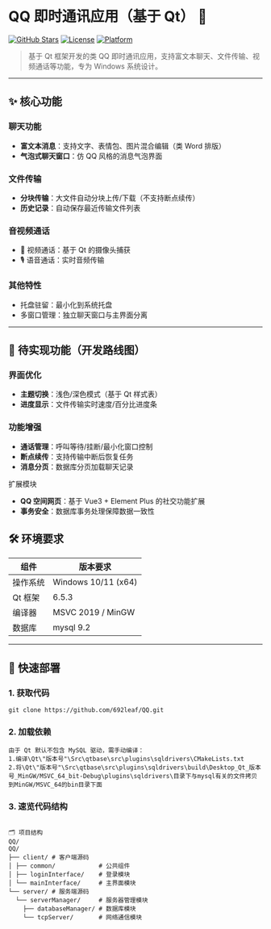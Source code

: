 # QQ 即时通讯应用（基于 Qt） 💬


[![GitHub Stars](https://img.shields.io/github/stars/692leaf/QQ?style=flat-square)](https://github.com/692leaf/QQ/stargazers)
[![License](https://img.shields.io/badge/License-MIT-blue.svg?style=flat-square)](LICENSE)
[![Platform](https://img.shields.io/badge/Platform-Windows-0078d7.svg?style=flat-square)](https://www.microsoft.com/windows)

> 基于 Qt 框架开发的类 QQ 即时通讯应用，支持富文本聊天、文件传输、视频通话等功能，专为 Windows 系统设计。

---

## ✨ 核心功能

### **聊天功能**
- **富文本消息**：支持文字、表情包、图片混合编辑（类 Word 排版）
- **气泡式聊天窗口**：仿 QQ 风格的消息气泡界面

### **文件传输**
- **分块传输**：大文件自动分块上传/下载（不支持断点续传）
- **历史记录**：自动保存最近传输文件列表

### **音视频通话**
- 🎥 视频通话：基于 Qt 的摄像头捕获
- 🎙️ 语音通话：实时音频传输


### **其他特性**
- 托盘驻留：最小化到系统托盘
- 多窗口管理：独立聊天窗口与主界面分离

---

## 🔧 待实现功能（开发路线图）
### **界面优化**
- **主题切换**：浅色/深色模式（基于 Qt 样式表）
- **进度显示**：文件传输实时速度/百分比进度条

### **功能增强**
- **通话管理**：呼叫等待/挂断/最小化窗口控制
- **断点续传**：支持传输中断后恢复任务
- **消息分页**：数据库分页加载聊天记录

扩展模块
- **QQ 空间网页**：基于 Vue3 + Element Plus 的社交功能扩展
- **事务安全**：数据库事务处理保障数据一致性


## 🛠️ 环境要求

| 组件          | 版本要求               |
|---------------|---------------------- |
| 操作系统      | Windows 10/11 (x64)   |
| Qt 框架       | 6.5.3                 |
| 编译器        | MSVC 2019 / MinGW     |
| 数据库        | mysql  9.2            |

---

## 🚀 快速部署

### 1. 获取代码
```
git clone https://github.com/692leaf/QQ.git
```

### 2. 加载依赖
```
由于 Qt 默认不包含 MySQL 驱动，需手动编译：
1.编译\Qt\"版本号"\Src\qtbase\src\plugins\sqldrivers\CMakeLists.txt
2.将\Qt\"版本号"\Src\qtbase\src\plugins\sqldrivers\build\Desktop_Qt_版本号_MinGW/MSVC_64_bit-Debug\plugins\sqldrivers\目录下与mysql有关的文件拷贝到MinGW/MSVC_64的bin目录下面

```

### 3. 速览代码结构
```

🗂️ 项目结构
QQ/
QQ/
├── client/ # 客户端源码
│ ├── common/            # 公共组件
│ ├── loginInterface/    # 登录模块
│ └── mainInterface/     # 主界面模块
└── server/ # 服务端源码
  └── serverManager/     # 服务器管理模块
    ├── databaseManager/ # 数据库模块
    └── tcpServer/       # 网络通信模块

```